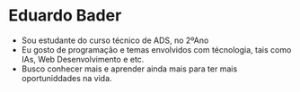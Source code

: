 # Eduardo Bader
<ul>
  <li>Sou estudante do curso técnico de ADS, no 2ºAno</li>
  <li>Eu gosto de programação e temas envolvidos com técnologia, tais como IAs, Web Desenvolvimento e etc.</li>
  <li>Busco conhecer mais e aprender ainda mais para ter mais oportuniddades na vida.</li>

